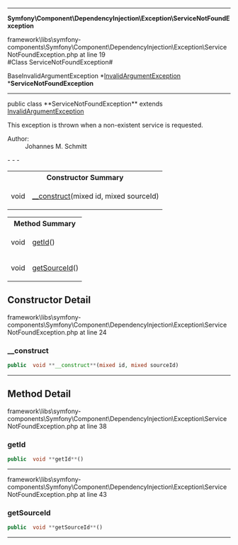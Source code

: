 - - -

**Symfony\Component\DependencyInjection\Exception\ServiceNotFoundException**
<div class="location">framework\libs\symfony-components\Symfony\Component\DependencyInjection\Exception\ServiceNotFoundException.php at line 19</div>
#Class ServiceNotFoundException#

BaseInvalidArgumentException
*<a href="https://github.com/JeyDotC/Hirudo-docs/blob/master/symfony/component/dependencyinjection/exception/invalidargumentexception.html">InvalidArgumentException</a>
        ***ServiceNotFoundException**


- - -

<p class="signature">public  class **ServiceNotFoundException**
extends <a href="https://github.com/JeyDotC/Hirudo-docs/blob/master/symfony/component/dependencyinjection/exception/invalidargumentexception.html">InvalidArgumentException</a>

</p>

<div class="comment" id="overview_description"><p>This exception is thrown when a non-existent service is requested.</p></div>

<dl>
<dt>Author:</dt>
<dd>Johannes M. Schmitt <schmittjoh@gmail.com></dd>
</dl>
- - -

<table id="summary_constructor">
<tr><th colspan="2">Constructor Summary</th></tr>
<tr>
<td class="type"> void</td>
<td class="description"><p class="name"><a href="#__construct">__construct</a>(mixed id, mixed sourceId)</p></td>
</tr>
</table>

<table id="summary_method">
<tr><th colspan="2">Method Summary</th></tr>
<tr>
<td class="type"> void</td>
<td class="description"><p class="name"><a href="#getId">getId</a>()</p></td>
</tr>
<tr>
<td class="type"> void</td>
<td class="description"><p class="name"><a href="#getSourceId">getSourceId</a>()</p></td>
</tr>
</table>

<h2 id="detail_method">Constructor Detail</h2>
<div class="location">framework\libs\symfony-components\Symfony\Component\DependencyInjection\Exception\ServiceNotFoundException.php at line 24</div>
<h3 id="__construct()">__construct</h3>

```php
public  void **__construct**(mixed id, mixed sourceId)
```
<div class="details">
</div>

- - -

<h2 id="detail_method">Method Detail</h2>
<div class="location">framework\libs\symfony-components\Symfony\Component\DependencyInjection\Exception\ServiceNotFoundException.php at line 38</div>
<h3 id="getId()">getId</h3>

```php
public  void **getId**()
```
<div class="details">
</div>

- - -

<div class="location">framework\libs\symfony-components\Symfony\Component\DependencyInjection\Exception\ServiceNotFoundException.php at line 43</div>
<h3 id="getSourceId()">getSourceId</h3>

```php
public  void **getSourceId**()
```
<div class="details">
</div>

- - -

